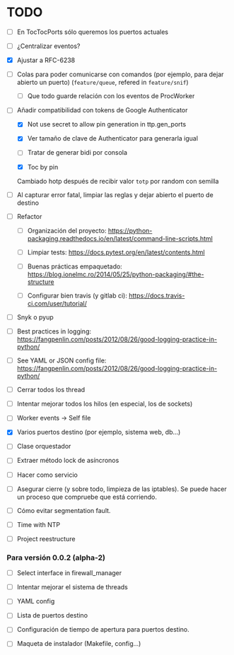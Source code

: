 # TODO

- [ ] En TocTocPorts sólo queremos los puertos actuales

- [ ] ¿Centralizar eventos?

- [x] Ajustar a RFC-6238

- [ ] Colas para poder comunicarse con comandos (por ejemplo, para dejar abierto un puerto) (`feature/queue`, refered in `feature/snif`)

  - [ ] Que todo guarde relación con los eventos de ProcWorker

- [ ] Añadir compatibilidad con tokens de Google Authenticator

  - [x] Not use secret to allow pin generation in ttp.gen_ports

  - [x] Ver tamaño de clave de Authenticator para generarla igual

  - [ ] Tratar de generar bidi por consola

  - [x] Toc by pin

  Cambiado hotp después de recibir valor `totp` por random con semilla

- [ ] Al capturar error fatal, limpiar las reglas y dejar abierto el puerto de destino

- [ ] Refactor

  - [ ] Organización del proyecto: https://python-packaging.readthedocs.io/en/latest/command-line-scripts.html

  - [ ] Limpiar tests: https://docs.pytest.org/en/latest/contents.html

  - [ ] Buenas prácticas empaquetado: https://blog.ionelmc.ro/2014/05/25/python-packaging/#the-structure

  - [ ] Configurar bien travis (y gitlab ci): https://docs.travis-ci.com/user/tutorial/

- [ ] Snyk o pyup

- [ ] Best practices in logging: https://fangpenlin.com/posts/2012/08/26/good-logging-practice-in-python/

- [ ] See YAML or JSON config file: https://fangpenlin.com/posts/2012/08/26/good-logging-practice-in-python/

- [ ] Cerrar todos los thread

- [ ] Intentar mejorar todos los hilos (en especial, los de sockets)

- [ ] Worker events -> Self file

- [x] Varios puertos destino (por ejemplo, sistema web, db...)

- [ ] Clase orquestador

- [ ] Extraer método lock de asíncronos

- [ ] Hacer como servicio

- [ ] Asegurar cierre (y sobre todo, limpieza de las iptables). Se puede hacer un proceso que compruebe que está corriendo.

- [ ] Cómo evitar segmentation fault.

- [ ] Time with NTP

- [ ] Project reestructure

### Para versión 0.0.2 (alpha-2)

- [ ] Select interface in firewall_manager

- [ ] Intentar mejorar el sistema de threads

- [ ] YAML config

- [ ] Lista de puertos destino

- [ ] Configuración de tiempo de apertura para puertos destino.

- [ ] Maqueta de instalador (Makefile, config...)

<!-- ## Atrribution

- By Micthev (Own work) [GFDL (http://www.gnu.org/copyleft/fdl.html) or CC BY-SA 4.0-3.0-2.5-2.0-1.0 (https://creativecommons.org/licenses/by-sa/4.0-3.0-2.5-2.0-1.0)], via Wikimedia Commons

https://commons.wikimedia.org/wiki/File:Clock_12-00.svg -->
